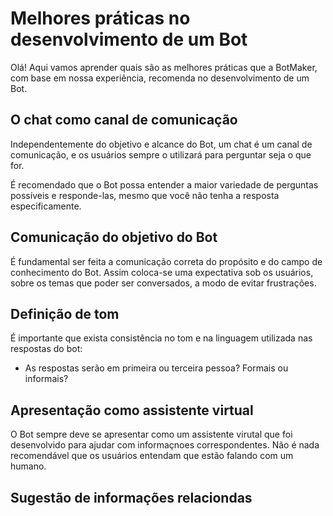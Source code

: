 # Melhores práticas no desenvolvimento de um Bot

Olá! Aqui vamos aprender quais são as melhores práticas que a BotMaker, com base em nossa experiência, recomenda no desenvolvimento de um Bot.

## O chat como canal de comunicação

Independentemente do objetivo e alcance do Bot, um chat é um canal de comunicação, e os usuários sempre o utilizará para perguntar seja o que for.

É recomendado que o Bot possa entender a maior variedade de perguntas possíveis e responde-las, mesmo que você não tenha a resposta especificamente. 

## Comunicação do objetivo do Bot

É fundamental ser feita a comunicação correta do propósito e do campo de conhecimento do Bot. Assim coloca-se uma expectativa sob os usuários, sobre os temas que poder ser conversados, a modo de evitar frustrações.

## Definição de tom
É importante que exista consistência no tom e na linguagem utilizada nas respostas do bot:

- As respostas serão em primeira ou terceira pessoa? Formais ou informais?

## Apresentação como assistente virtual

O Bot sempre deve se apresentar como um assistente virutal que foi desenvolvido para ajudar com informaçnoes correspondentes. Não é nada recomendável que os usuários entendam que estão falando com um humano.

## Sugestão de informações relaciondas
<!--stackedit_data:
eyJoaXN0b3J5IjpbODA4Nzc5MDY5LDkxMDY5MzM0MywtMTE2MD
g0MTM0MiwxMjE3MzQ1Mjg2XX0=
-->